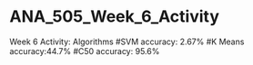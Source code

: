# ANA_505_Week_6_Activity
Week 6 Activity: Algorithms 
#SVM accuracy: 2.67%
#K Means accuracy:44.7%
#C50 accuracy: 95.6%

